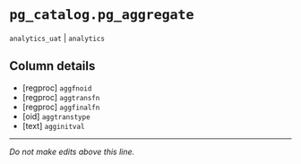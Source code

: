 # `pg_catalog.pg_aggregate`
`analytics_uat` | `analytics`

## Column details
* [regproc]   `aggfnoid`
* [regproc]   `aggtransfn`
* [regproc]   `aggfinalfn`
* [oid]       `aggtranstype`
* [text]      `agginitval`

-------------------------------------------------------------------------------
*Do not make edits above this line.*
